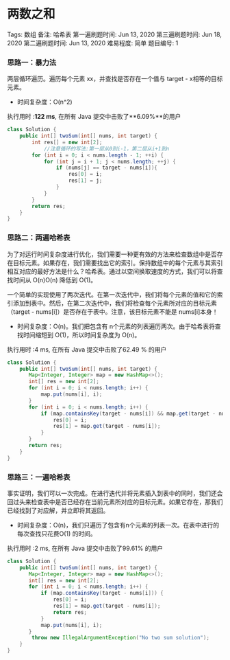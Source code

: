 # 两数之和

Tags: 数组
备注: 哈希表
第一遍刷题时间: Jun 13, 2020
第三遍刷题时间: Jun 18, 2020
第二遍刷题时间: Jun 13, 2020
难易程度: 简单
题目编号: 1

### 思路一：暴力法

两层循环遍历。遍历每个元素 xx，并查找是否存在一个值与 target - x相等的目标元素。

- 时间复杂度：O(n^2)

执行用时 :**122 ms**, 在所有 Java 提交中击败了**6.09%**的用户

```java
class Solution {
    public int[] twoSum(int[] nums, int target) {
        int res[] = new int[2];
			//注意循环的写法:第一层从0到i-1，第二层从i+1到n
        for (int i = 0; i < nums.length - 1; ++i) {
            for (int j = i + 1; j < nums.length; ++j) {
                if (nums[j] == target - nums[i]){
                    res[0] = i;
                    res[1] = j;
                }
            }
        }
        return res;
    }
}
```

### 思路二：两遍哈希表

为了对运行时间复杂度进行优化，我们需要一种更有效的方法来检查数组中是否存在目标元素。如果存在，我们需要找出它的索引。保持数组中的每个元素与其索引相互对应的最好方法是什么？哈希表。通过以空间换取速度的方式，我们可以将查找时间从 O(n)O(n) 降低到 O(1)。

一个简单的实现使用了两次迭代。在第一次迭代中，我们将每个元素的值和它的索引添加到表中。然后，在第二次迭代中，我们将检查每个元素所对应的目标元素（target - nums[i]）是否存在于表中。注意，该目标元素不能是 nums[i]本身！

- 时间复杂度：O(n)。我们把包含有 n个元素的列表遍历两次。由于哈希表将查找时间缩短到 O(1)，所以时间复杂度为 O(n)。

执行用时 :4 ms, 在所有 Java 提交中击败了62.49 % 的用户

```java
class Solution {
    public int[] twoSum(int[] nums, int target) {
       Map<Integer, Integer> map = new HashMap<>();
       int[] res = new int[2];
       for (int i = 0; i < nums.length; i++) {
           map.put(nums[i], i);
       }
       for (int i = 0; i < nums.length; i++) {
           if (map.containsKey(target - nums[i]) && map.get(target - nums[i]) != i) {
               res[0] = i;
               res[1] = map.get(target - nums[i]);
           }
       }
       return res;
    }
}
```

### 思路三：一遍哈希表

事实证明，我们可以一次完成。在进行迭代并将元素插入到表中的同时，我们还会回过头来检查表中是否已经存在当前元素所对应的目标元素。如果它存在，那我们已经找到了对应解，并立即将其返回。

- 时间复杂度：O(n)，我们只遍历了包含有n个元素的列表一次。在表中进行的每次查找只花费O(1) 的时间。

执行用时 :2 ms, 在所有 Java 提交中击败了99.61% 的用户

```java
class Solution {
    public int[] twoSum(int[] nums, int target) {
       Map<Integer, Integer> map = new HashMap<>();
       int[] res = new int[2];
       for (int i = 0; i < nums.length; i++) {
           if (map.containsKey(target - nums[i])) {
               res[0] = i;
               res[1] = map.get(target - nums[i]);
               return res;
           }
           map.put(nums[i], i);
       }
        throw new IllegalArgumentException("No two sum solution");    
    }
}
```